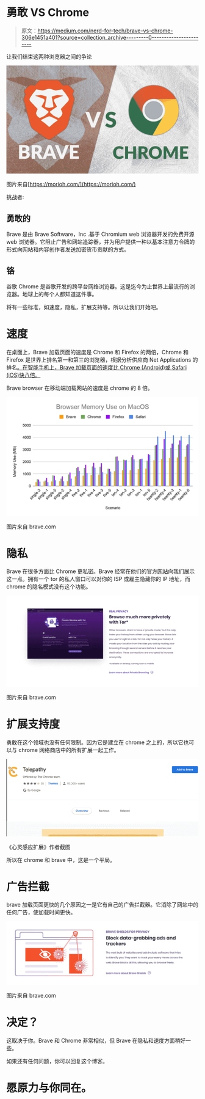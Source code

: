 # 勇敢 VS Chrome

> 原文：<https://medium.com/nerd-for-tech/brave-vs-chrome-306e1451a401?source=collection_archive---------0----------------------->

让我们结束这两种浏览器之间的争论

![](img/6b4bf20f12cf6ab73b73e107109fcf3d.png)

图片来自[https://morioh.com/](https://morioh.com/)

挑战者:

## 勇敢的

Brave 是由 Brave Software，Inc .基于 Chromium web 浏览器开发的免费开源 web 浏览器。它阻止广告和网站追踪器，并为用户提供一种以基本注意力令牌的形式向网站和内容创作者发送加密货币贡献的方式。

## 铬

谷歌 Chrome 是谷歌开发的跨平台网络浏览器。这是迄今为止世界上最流行的浏览器。地球上的每个人都知道这件事。

将有一些标准，如速度，隐私，扩展支持等。所以让我们开始吧。

# 速度

在桌面上，Brave 加载页面的速度是 Chrome 和 Firefox 的两倍，Chrome 和 Firefox 是世界上排名第一和第三的浏览器，根据分析供应商 Net Applications 的排名[。在智能手机上，Brave 加载页面的速度比 Chrome (Android)或 Safari (iOS)快八倍。](https://www.computerworld.com/article/3199425/web-browsers/top-web-browsers-2018-firefox-sits-on-slippery-slope-chrome-grows-even-bigger.html)

Brave browser 在移动端加载网站的速度是 chrome 的 8 倍。

![](img/840bd4cd91dd6dbf95a1342f18e5da26.png)

图片来自 brave.com

# 隐私

Brave 在很多方面比 Chrome 更私密。Brave 经常在他们的官方[网站](http://brave.com)向我们展示这一点。拥有一个 tor 的私人窗口可以对你的 ISP 或雇主隐藏你的 IP 地址，而 chrome 的隐名模式没有这个功能。

![](img/216e17482354e28f725cb1348c7c6357.png)

图片来自 brave.com

# 扩展支持度

勇敢在这个领域也没有任何限制。因为它是建立在 chrome 之上的，所以它也可以与 chrome 网络商店中的所有扩展一起工作。

![](img/d2376e33b8bd408e57db1296cc5a44b5.png)

《心灵感应扩展》作者截图

所以在 chrome 和 brave 中，这是一个平局。

# 广告拦截

brave 加载页面更快的几个原因之一是它有自己的广告拦截器。它消除了网站中的任何广告，使加载时间更快。

![](img/1d96c201afe4ee3c96c0143b9bcb34c9.png)

图片来自 brave.com

# 决定？

这取决于你。Brave 和 Chrome 非常相似，但 Brave 在隐私和速度方面稍好一些。

如果还有任何问题，你可以回复这个博客。

# 愿原力与你同在。